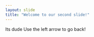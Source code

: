 ```yaml
---
layout: slide
title: "Welcome to our second slide!"
---
```

Its dude
Use the left arrow to go back!
